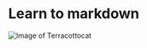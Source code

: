 # Learn to markdown

![Image of Terracottocat](https://octodex.github.com/images/Terracottocat_Single.png)
